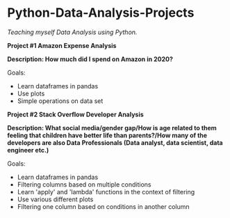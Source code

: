 # Python-Data-Analysis-Projects
<i>Teaching myself Data Analysis using Python.</i>

<b> Project #1 Amazon Expense Analysis

Description: How much did I spend on Amazon in 2020?</b>

Goals: 
  * Learn dataframes in pandas
  * Use plots
  * Simple operations on data set

<b>Project #2 Stack Overflow Developer Analysis 

Description: What social media/gender gap/How is age related to them feeling that children have better life than parents?/How many of the developers are also Data Professionals (Data analyst, data scientist, data engineer etc.) </b>

Goals: 
  * Learn dataframes in pandas
  * Filtering columns based on multiple conditions
  * Learn 'apply' and 'lambda' functions in the context of filtering
  * Use various different plots
  * Filtering one column based on conditions in another column
